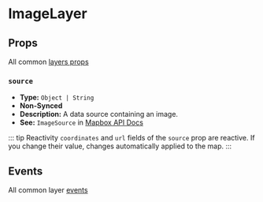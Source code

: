 # ImageLayer

## Props

All common [layers props](/api/Layers/index.md#props)

### `source`

- **Type:** `Object | String`
- **Non-Synced**
- **Description:** A data source containing an image.
- **See:** `ImageSource` in [Mapbox API Docs](https://docs.mapbox.com/mapbox-gl-js/api/#imagesource)

::: tip Reactivity
`coordinates` and `url` fields of the `source` prop are reactive.
If you change their value, changes automatically applied to the map.
:::

## Events

All common layer [events](/api/Layers/#events)

